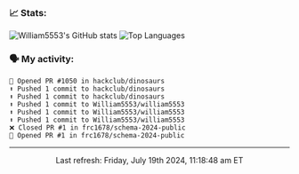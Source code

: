 ### 📈 Stats:
![William5553's GitHub stats](https://gh-readme-stats-git-main-william5553s-projects.vercel.app/api?username=william5553&show_icons=true&theme=dark&include_all_commits=true&count_private=true&hide_border=true)
![Top Languages](https://gh-readme-stats-git-main-william5553s-projects.vercel.app/api/top-langs/?username=william5553&langs_count=10&layout=compact&theme=dark&include_all_commits=true&count_private=true&hide_border=true)

### 🗣 My activity:
```
💪 Opened PR #1050 in hackclub/dinosaurs
⬆️ Pushed 1 commit to hackclub/dinosaurs
⬆️ Pushed 1 commit to hackclub/dinosaurs
⬆️ Pushed 1 commit to William5553/william5553
⬆️ Pushed 1 commit to William5553/william5553
⬆️ Pushed 1 commit to William5553/william5553
❌ Closed PR #1 in frc1678/schema-2024-public
💪 Opened PR #1 in frc1678/schema-2024-public
```

------------
<p align="center">Last refresh: Friday, July 19th 2024, 11:18:48 am ET</p>
